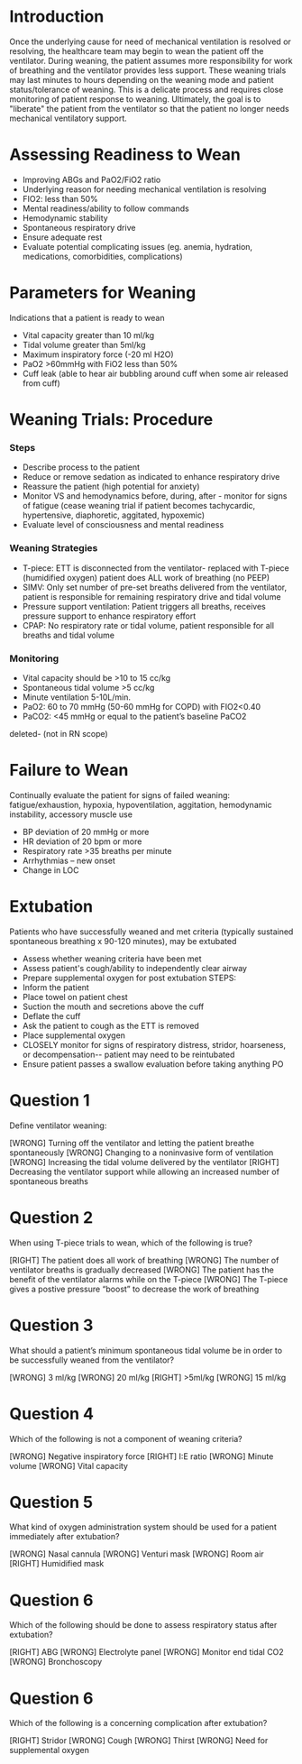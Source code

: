 # Introduction
Once the underlying cause for need of mechanical ventilation is resolved or resolving, the healthcare team may begin to wean the patient off the ventilator. During weaning, the patient assumes more responsibility for work of breathing and the ventilator provides less support. These weaning trials may last minutes to hours depending on the weaning mode and patient status/tolerance of weaning. This is a delicate process and requires close monitoring of patient response to weaning. Ultimately, the goal is to "liberate" the patient from the ventilator so that the patient no longer needs mechanical ventilatory support.

# Assessing Readiness to Wean
* Improving ABGs and PaO2/FiO2 ratio
* Underlying reason for needing mechanical ventilation is resolving
* FIO2: less than 50%
* Mental readiness/ability to follow commands
* Hemodynamic stability
* Spontaneous respiratory drive
* Ensure adequate rest
* Evaluate potential complicating issues (eg. anemia, hydration, medications, comorbidities, complications)

# Parameters for Weaning
Indications that a patient is ready to wean
* Vital capacity greater than 10 ml/kg
* Tidal volume greater than 5ml/kg
* Maximum inspiratory force (-20 ml H2O)
* PaO2 >60mmHg with FiO2 less than 50%
* Cuff leak (able to hear air bubbling around cuff when some air released from cuff)

# Weaning Trials: Procedure

### Steps
* Describe process to the patient
* Reduce or remove sedation as indicated to enhance respiratory drive
* Reassure the patient (high potential for anxiety)
* Monitor VS and hemodynamics before, during, after - monitor for signs of fatigue (cease weaning trial if patient becomes tachycardic, hypertensive, diaphoretic, aggitated, hypoxemic)
* Evaluate level of consciousness and mental readiness

### Weaning Strategies
* T-piece: ETT is disconnected from the ventilator- replaced with T-piece (humidified oxygen) patient does ALL work of breathing (no PEEP)
* SIMV: Only set number of pre-set breaths delivered from the ventilator, patient is responsible for remaining respiratory drive and tidal volume 
* Pressure support ventilation: Patient triggers all breaths, receives pressure support to enhance respiratory effort
* CPAP: No respiratory rate or tidal volume, patient responsible for all breaths and tidal volume

### Monitoring
* Vital capacity should be >10 to 15 cc/kg
* Spontaneous tidal volume >5 cc/kg
* Minute ventilation 5-10L/min.
* PaO2: 60 to 70 mmHg (50-60 mmHg for COPD) with FIO2<0.40
* PaCO2: <45 mmHg or equal to the patient’s baseline PaCO2

deleted- (not in RN scope)

# Failure to Wean
Continually evaluate the patient for signs of failed weaning: fatigue/exhaustion, hypoxia, hypoventilation, aggitation, hemodynamic instability, accessory muscle use
* BP deviation of 20 mmHg or more
* HR deviation of 20 bpm or more
* Respiratory rate >35 breaths per minute
* Arrhythmias – new onset
* Change in LOC

# Extubation
Patients who have successfully weaned and met criteria (typically sustained spontaneous breathing x 90-120 minutes), may be extubated
* Assess whether weaning criteria have been met
* Assess patient's cough/ability to independently clear airway
* Prepare supplemental oxygen for post extubation
STEPS:
* Inform the patient
* Place towel on patient chest
* Suction the mouth and secretions above the cuff
* Deflate the cuff
* Ask the patient to cough as the ETT is removed
* Place supplemental oxygen
* CLOSELY monitor for signs of respiratory distress, stridor, hoarseness, or decompensation-- patient may need to be reintubated
* Ensure patient passes a swallow evaluation before taking anything PO


# Question 1
Define ventilator weaning:

[WRONG] Turning off the ventilator and letting the patient breathe spontaneously
[WRONG] Changing to a noninvasive form of ventilation
[WRONG] Increasing the tidal volume delivered by the ventilator
[RIGHT] Decreasing the ventilator support while allowing an increased number of spontaneous breaths

# Question 2
When using T-piece trials to wean, which of the following is true?

[RIGHT] The patient does all work of breathing
[WRONG] The number of ventilator breaths is gradually decreased
[WRONG] The patient has the benefit of the ventilator alarms while on the T-piece
[WRONG] The T-piece gives a postive pressure “boost” to decrease the work of breathing

# Question 3
What should a patient’s minimum spontaneous tidal volume be in order to be successfully weaned from the ventilator?

[WRONG] 3 ml/kg
[WRONG] 20 ml/kg
[RIGHT] >5ml/kg
[WRONG] 15 ml/kg

# Question 4
Which of the following is not a component of weaning criteria?

[WRONG] Negative inspiratory force
[RIGHT] I:E ratio
[WRONG] Minute volume
[WRONG] Vital capacity

# Question 5
What kind of oxygen administration system should be used for a patient immediately after extubation?

[WRONG] Nasal cannula
[WRONG] Venturi mask
[WRONG] Room air
[RIGHT] Humidified mask

# Question 6
Which of the following should be done to assess respiratory status after extubation?

[RIGHT] ABG
[WRONG] Electrolyte panel
[WRONG] Monitor end tidal CO2
[WRONG] Bronchoscopy

# Question 6
Which of the following is a concerning complication after extubation?

[RIGHT] Stridor
[WRONG] Cough
[WRONG] Thirst
[WRONG] Need for supplemental oxygen
